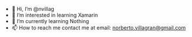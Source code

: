 - 👋 Hi, I’m @nvillag
- 👀 I’m interested in learning Xamarin
- 🌱 I’m currently learning Nothing
- 📫 How to reach me contact me at email: norberto.villagran@gmail.com

<!---
nvillag/nvillag is a ✨ special ✨ repository because its `README.md` (this file) appears on your GitHub profile.
You can click the Preview link to take a look at your changes.
--->
